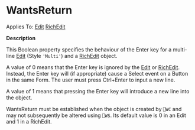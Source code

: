 




<h1 class="heading"><span class="name">WantsReturn</span></h1>

Applies To: [Edit](./edit.md) [RichEdit](./richedit.md)


**Description**


This Boolean property specifies the behaviour of the Enter key for a multi-line [Edit](./edit.md) (Style `'Multi'`) and a [RichEdit](./richedit.md) object.


A value of 0 means that the Enter key is ignored by the [Edit](./edit.md) or [RichEdit](./richedit.md). Instead, the Enter key will (if appropriate) cause a Select event on a Button in the same Form. The user must press Ctrl+Enter to input a new line.


A value of 1 means that pressing the Enter key will introduce a new line into the object.


WantsReturn must be established when the object is created by `⎕WC` and may not subsequently be altered using `⎕WS`. Its default value is 0 in an Edit and 1 in a RichEdit.



